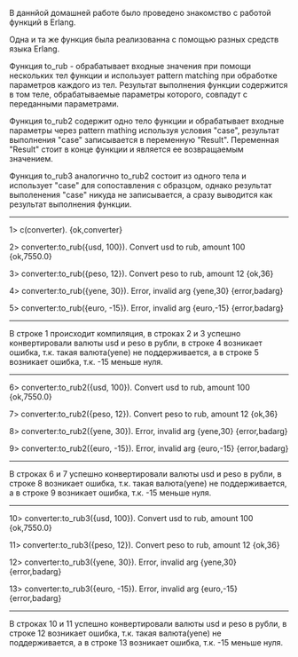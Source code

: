 В даннйой домашней работе было проведено знакомство с работой функций в Erlang.

Одна и та же функция была реализованна с помощью разных средств языка Erlang.

Функция to_rub - обрабатывает входные значения при помощи нескольких тел функции и использует pattern matching при обработке параметров каждого из тел. Результат выполнения функции содержится в том теле, обрабатываемые параметры которого, совпадут с переданными параметрами.

Функция to_rub2 содержит одно тело функции и обрабатывает входные параметры через pattern mathing используя условия "case", результат выполнения "case" записывается в переменную "Result". Переменная "Result" стоит в конце функции и является ее возвращаемым значением.

Функция to_rub3 аналогично to_rub2 состоит из одного тела и использует "case" для сопоставления с образцом, однако результат выполенения "case" никуда не записывается, а сразу выводится как результат выполнения функции.


*************************************************************************************************************************************************************************
1> c(converter).
{ok,converter}

2> converter:to_rub({usd, 100}).
Convert usd to rub, amount 100
{ok,7550.0}

3> converter:to_rub({peso, 12}).
Convert peso to rub, amount 12
{ok,36}

4> converter:to_rub({yene, 30}).
Error, invalid arg {yene,30}
{error,badarg}

5> converter:to_rub({euro, -15}).
Error, invalid arg {euro,-15}
{error,badarg}
*************************************************************************************************************************************************************************


В строке 1 происходит компиляция, в строках 2 и 3 успешно конвертировали валюты usd и peso в рубли, в строке 4 возникает ошибка, т.к. такая валюта(yene) не поддерживается, а в строке 5 возникает ошибка, т.к. -15 меньше нуля.



*************************************************************************************************************************************************************************

6> converter:to_rub2({usd, 100}).
Convert usd to rub, amount 100
{ok,7550.0}

7> converter:to_rub2({peso, 12}).
Convert peso to rub, amount 12
{ok,36}

8> converter:to_rub2({yene, 30}).
Error, invalid arg {yene,30}
{error,badarg}

9> converter:to_rub2({euro, -15}).
Error, invalid arg {euro,-15}
{error,badarg}

*************************************************************************************************************************************************************************

В строках 6 и 7 успешно конвертировали валюты usd и peso в рубли, в строке 8 возникает ошибка, т.к. такая валюта(yene) не поддерживается, а в строке 9 возникает ошибка, т.к. -15 меньше нуля.

************************************************************************************************************************************************************************


10> converter:to_rub3({usd, 100}).
Convert usd to rub, amount 100
{ok,7550.0}

11> converter:to_rub3({peso, 12}). 
Convert peso to rub, amount 12
{ok,36}

12> converter:to_rub3({yene, 30}).
Error, invalid arg {yene,30}
{error,badarg}

13> converter:to_rub3({euro, -15}).
Error, invalid arg {euro,-15}
{error,badarg}
*************************************************************************************************************************************************************************

В строках 10 и 11 успешно конвертировали валюты usd и peso в рубли, в строке 12 возникает ошибка, т.к. такая валюта(yene) не поддерживается, а в строке 13 возникает ошибка, т.к. -15 меньше нуля.